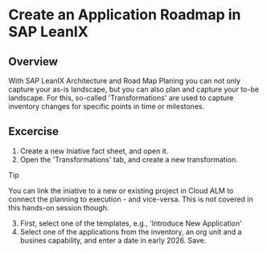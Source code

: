 # Create an Application Roadmap in SAP LeanIX

## Overview
With SAP LeanIX Architecture and Road Map Planing you can not only capture your as-is landscape, but you can also plan and capture your to-be landscape. For this, so-called 'Transformations' are used to capture inventory changes for specific points in time or milestones.

## Excercise

1. Create a new Iniative fact sheet, and open it.
2. Open the 'Transformations' tab, and create a new transformation.
> [!TIP]
> You can link the iniative to a new or existing project in Cloud ALM to connect the planning to execution - and vice-versa. This is not covered in this hands-on session though.
3. First, select one of the templates, e.g., 'Introduce New Application'
4. Select one of the applications from the inventory, an org unit and a busines capability, and enter a date in early 2026. Save.

